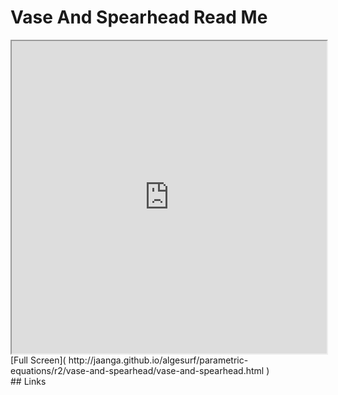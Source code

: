 Vase And Spearhead Read Me
===

<iframe src='http://jaanga.github.io/algesurf/parametric-equations/r2/vase-and-spearhead/vase-and-spearhead.html' width=100% height=500px >
There is an `iframe` here. It is not visible when viewed on github.com/algesurf. To view, please see 'Project Links' below.
</iframe>
[Full Screen]( http://jaanga.github.io/algesurf/parametric-equations/r2/vase-and-spearhead/vase-and-spearhead.html )
<br>
## Links 
<http://www.3d-meier.de/tut3/Seite107.html>  
